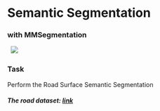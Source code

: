 # Semantic Segmentation
### with MMSegmentation
&nbsp;
<img src="https://github.com/foxxyanya/Computer-Vision-Course-2022/blob/main/4.%20Image%20Segmantation%20(MMSegmentation)/model_output.png"/>
### Task
Perform the Road Surface Semantic Segmentation
&nbsp;
##### The road dataset: [link](http://www.cvlibs.net/datasets/kitti/eval_road.php)
